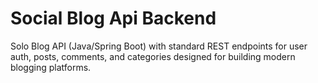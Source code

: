 # Social Blog Api Backend

Solo Blog API (Java/Spring Boot) with standard REST endpoints for user auth, posts, comments, and categories designed for building modern blogging platforms.

<!-- 
To run a Spring Boot application from GitHub on your local machine, follow these steps:

1. Install Git: If you haven't already, install Git on your machine. You can download it from the official Git website (https://git-scm.com/downloads) and follow the installation instructions for your operating system.

2. Clone the repository: Open a terminal or command prompt and navigate to the directory where you want to clone the repository. Then, use the following command to clone the repository to your local machine:

   ```shell
   git clone <repository-url>
   ```

   Replace `<repository-url>` with the URL of the GitHub repository you want to clone. You can find the repository's URL on the GitHub repository page.

3. Install Java Development Kit (JDK): Ensure that you have Java Development Kit (JDK) installed on your machine. Spring Boot requires Java to run. You can download the JDK from the Oracle website (https://www.oracle.com/java/technologies/javase-jdk11-downloads.html) or choose an alternative JDK distribution like OpenJDK.

4. Build the project: Once you have cloned the repository, navigate to the project's directory using the terminal or command prompt. Typically, you should see a `pom.xml` file in the project's root directory. Run the following command to build the project using Maven (assuming you have Maven installed):

   ```shell
   mvn clean install
   ```

   This command will compile the source code, run tests, and generate a runnable JAR or WAR file.

5. Run the application: After a successful build, you can run the Spring Boot application using the following command:

   ```shell
   java -jar target/<your-project-name>.jar
   ```

   Replace `<your-project-name>` with the actual name of the JAR or WAR file generated during the build process.

6. Access the application: Once the application is running, you can access it by opening a web browser and navigating to `http://localhost:8080` (assuming the application is configured to run on the default port 8080). However, if the application uses a different port, you need to modify the URL accordingly.

That's it! You have successfully cloned and run a Spring Boot application from GitHub on your local machine. Make sure to check the project's documentation or README file for any additional configuration or setup instructions specific to the application you're running.
-- >
